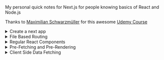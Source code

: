 My personal quick notes for Next.js for people knowing basics of React and Node.js

Thanks to [Maximilian Schwarzmüller](https://www.udemy.com/course/nextjs-react-the-complete-guide/#instructor-1) for this awesome [Udemy Course](https://www.udemy.com/course/nextjs-react-the-complete-guide/)

<details>   
<summary>Create a next app</summary>

```sh
npx create-next-app
```

start the development server

```sh
npm run dev
```

</details>

<details> 
<summary>File Based Routing</summary>

The **pages** directory is a special directory where we can write code for each page of our website.

The pages are generated based on the directory structure.

1. For each page we can opt to create a folder/file with same name. (as shown in image)

2. index.js is special file name that will be rendered on path to it's parent directory name. Hence both of these directory structure are same and will render on **/blogs** path (only use either one of them).

   **pages/blog/index.js**

   **pages/blog.js**

3. We can also define dynamic routes with special syntax file name.

   **[dynamic].js**

   Example:

   Directories - pages/blog/[id].js

   [id].js will be rendered for url **/blog/2321/**

4. Each file should export a react component for that page.

![file based routing](./img/fileBasedRouting.png)

<details><summary>How do I get the dynamic route value in my Component?</summary>

We have to use **useRouter** hook imported from next.

Example:-

The **query** property on router is a object that contains value of our dynamic route.

![dynamic route](./img/dynamicRoute.png)
![dynamic route Output](./img/dynamicRouteOutput.png)

</details>

<details><summary>Nested Dynamic Routes</summary>

Consider the following directory structure

Let's suppose there is a client with id = 123 and project id = 456

    /clients - this will load the index.js file present inside clients folder

    /clients/123 - this will load index.js file present inside [id] folder

    /clients/123/456 - this will load the [clientprojectid].js file

![nested dynamic routes](./img/nestedDynamicPaths.png)

</details>

<details><summary>Catch all routes</summary>
Suppose if we want to make a js file that is rendered for any path with any number of segments

Ex:-

    Suppose if we want to catch all such paths to the same file

    /blog/123
    /blog/123/456
    /blogs/123/456/789
    ...so on

For this we can create a special file inside blogs folder as shown in image. Note that the name of file can be anything but the three dots define it's a catch all route.

Also all the url segments can be accessed inside our react component using useRouter hook.

![catch all route](./img/catchAllRoute.png)

</details>

<details><summary>Clickable links for our routes</summary>

Now that we have created many routes. We have to create clickable buttons which helps us to navigate between all these routes without manually typing the routes or refreshing the page for each request.

- This can be done using the **Link** object imported from next.

![links](./img/links.png)

The **href** in Link can accept strings for paths however for bigger apps there might be very long paths which becomes cumbersome to write in form of pure strings.

Therefore there is another way of defining href inside Link. i.e we pass an object to href instead of string. This object has necessary information to which path a link should redirect to.

![link with object passed to href](./img/linkHref.png)

This format makes it easy to handle very big or complex routes.

- Another way to declare link is this syntax. The advantage here is you can give custom styling to your anchor tag. It functions the same as above.

![custom styled link](./img/linkCustomStyled.png)

</details>

 <details><summary>How to navigate programatically?</summary>
 
 This can be done easily with **useRouter** hook. 
 
 And just like **Link** here also we can pass either a string or an object to the path we want to navigate
 
 ![router push](./img/routerPush.png)
 ![router replace](./img/routerReplace.png)
 ![router push object](./img/routerPushObject.png)
 
 </details>
 
 <details><summary>404 Page</summary>
 This page is a specially named page which is rendered when user try to visit a non-existing route. 
 
 This is a special file and must be present inside pages folder with same name.
 
 ![404 page](./img/404Page.png)
 
 </details>
 
 **NOTE:-**
 
 The order of preference for the routes is
 
 	index.js > [dynamic].js > [...dynamic].js

</details>

<details> 
<summary>Regular React Components</summary>

Now that our routes are ready. We have to create react components that are not reachable from the routes but are used inside our app, these components are called regular components.

These components can be placed anywhere outside the **pages** folder. Prefreably create a folder named **components** parallel to our pages folder.

![regular components](./img/regularComponents.png)

The folder name is up to you and here you can place your regular components.

</details>

 <details><summary>Pre-Fetching and Pre-Rendering</summary>
 
 This is where we solve the problem realted to SEO by building the page on server itself.
 
 Types of Pre-Rendering
 
 - Static Generation
 - Server-side Rendering
 - Hybrid of above two

 <details><summary>Static Generation</summary> 
 
Here a static page is generated on **build time itself**.

- This process is done only once during build process.

**Advantage**

- The static build pages are fully functional with react hence behave just like a normal react app.

- These static pages can be easily cached by CDN which improves performance.

**Disadvantage**

- Since the page is generated only once. The server will never create a new build of this pages. So if we require to update this page in future for some reason, we need to rebuild our next app and redeploy.

So overall this type of generation is good for pages that do not ever change in long run.

 <details><summary>getStaticProps</summary>
 
 To do static generation of a page we need to export this function from our **page components**.
 
 ![getStaticProps](./img/getStaticProps.png)
 
 Note:-
 
 - The code written inside this function is not shipped to the client. Hence the code inside getStaticProps function is ran during the build process and not on the client side.
 
 - Basically inside this function we write backend code and not frontend code. 
 
 **How to use getStaticProps function?**
 
 getStaticProps function is supposed to return and object with a key props. Anything inside the props key will be passed to our react component for our use.
 
 ![getStaticProps example](./img/getStaticPropsExample.png)
 
 As I said earlier we can write node js code inside getStaticProps function, we can import node js modules such as fs,path etc that is not accessible in frontend code.
 
 So in more practical case of above example, we would like to fetch data from some local directory for which we require js module.
 
 ![getStaticProps Example2](./img/getStaticPropsExample2.png)
 
 so in this case we can see we are importing fs and path module that can't be used in frontend code but inside getStaticProps function to fetch data from some local json file.

**Special Note:-**

In case we are unable to load the required data (due to some error) and want to show 404 page. We can simple return this object from getStaticProps function.

```
    {notFound: true}
```

  <details><summary>Incremental Static Generation (ISR)</summary>
 
 The flaw of above method was the page is generated only once during build time. However next has fix for that as well. 
 
We can generate the static page for every request we get and we can set time also before which static page should not be generated.

To use this feature we have to set another property in return object of getStaticProps function i.e **revalidate**.

![incremental static regeneration](./img/incrementalStaticRegeneration.png)

In the above code revalidate value is set to 10. This means if a request comes after 10 seconds has been passed since the last regeneration of page, The server will generate a new static page and give it to the user.

 </details>
 
  <details><summary>More about getStaticProps</summary>

In the return object we can set a few more values.

![more options in getStaticProps](./img/moreOptionsinGetStaticProps.png)

- notFound

This is a boolean value you can set to true incase something goes wrong and you want to show 404 page to user.

- redirect

This is an object specifying the path to which user should be redirected incase we want the user to go to some other page based on situation.

 </details>

  <details><summary>What is context in getStaticProps?</summary>
  
  The context object helps us to get the url parameters.

![getStaticProps context](./img/getStaticPropsContext.png)

  </details>

  <details><summary>How to statically generate [dynamic].js pages?</summary>
  
  Since this is a dynamic page. There will be many values for **dynamic** hence to generate this page statically, we need to generate each a page for each possible value of **dynamic**.

Hence we need to tell next js in advance all the possible values of **dynamic** so that next can generate static page for each. This can be done using **getStaticPaths** function.

![getStaticPaths](./img/getStaticPaths.png)

Example:-

getStaticPaths function should return an object with a key set to params. This params key should contain an array of object and each of these objects represent one possible params.(see example to be more clear)

![getStaticPaths](./img/getStaticPathsExample.png)

**What is fallback?**

In practical case there might be a huge number of dynamic routes and it is very impractical to generate a static page for each of those.

In those cases we can set fallback to true. What this will do is, It will generate the page **just in time** for the paths not mentioned in paths parameter.

Example:-

![path with fallback as true](./img/pathWithFallbackTrue.png);

Here in this case a static page will will be generated only for **p1** and for any other param, page will be generated just in time on server.

Note:- if you set fallback to true, you must also add a fallback check to make sure data is ready before being used.

With fallback check you can serve some content to user before loading actual data.

![fallback check](./img/fallbackCheck.png)

**hence in practical case statically generate only the highly visited pages and leave the rest**

Note:-

    fallback: 'blocking'

fallback can also be set to blocking if you don't want fallback check which in this case will take a bit long for page to load since server will generate the page before serving it to the user and no pre-static data will be shown to user since we don't have any fallback check here.

  </details>
 
 
  <details><summary>Automatic Static Generation?</summary>
 
 For pages that do not contain any dynamic data. Nextjs will smartly do static generation of that page without us doing anything. 
 
 </details>
 
 </details>

  </details>
 <details><summary>Server Side Rendering</summary>
 
 In server side rendering the page will be generated for each request just in time and we will also have access to the **request** object which we didn't had in static generation. 

 For this we will use the **getServerSideProps** function

 ![getServerSideProps](./img/getServerSideProps.png)

Note - in a single page either use static page generation or use server side rendering but not both.

The usage format of getServerSideProps is same as getStaticProps. Here also we have to return an object that contains props, we can use context and all other thing except for revalidate key. There is no such concept here since page is built for each request.

<details><summary>How to get request and response object?</summary>

We can get these object from the context.

![request and response](./img/requestAndResponse.png)

</details>

 <details><summary>Server Side Rendering for [dynamic].js pages</summary>

Here there is no concept of similar to getStaticPaths.

Just use getServerSideProps the same way.

</details>

 </details>
  </details>

<details> 
<summary>Client Side Data Fetching</summary>

Now we have seen a lot about server side data fetching and pre-rendering then why do we still need client side data fetching?

For data that is highly dynamic/highly specific it's impractical to pre-build it at server and better to get it on the client side.

![client side data fetching](./img/clientSideDataFetching.png)

There is nothing new here, it's very same as how you do api calls in react.

**Generally server side data fetching is combined with client side rendering so that user is given some data on the first load and later that data is overridden by latest data.**

</details>
